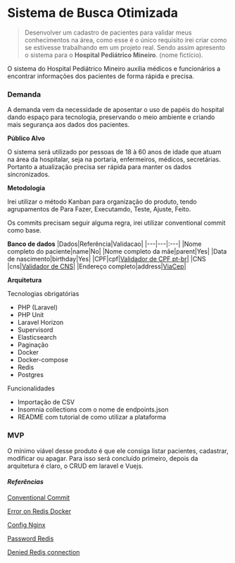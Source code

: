 # Sistema de Busca Otimizada

> Desenvolver um cadastro de pacientes para validar meus conhecimentos na área, como esse é o único requisito irei criar como se estivesse trabalhando em um projeto real. Sendo assim apresento o sistema para o **Hospital Pediátrico Mineiro**. (nome fictício). 

O sistema do Hospital Pediátrico Mineiro auxilia médicos e funcionários a encontrar informações dos pacientes de forma rápida e precisa.

### Demanda

A demanda vem da necessidade de aposentar o uso de papéis do hospital dando espaço para tecnologia, preservando o meio ambiente e criando mais segurança aos dados dos pacientes. 

**Público Alvo**

O sistema será utilizado por pessoas de 18 à 60 anos de idade que atuam na área da hospitalar, seja na portaria, enfermeiros, médicos, secretárias. Portanto a atualização precisa ser rápida para manter os dados sincronizados.

**Metodologia**

Irei utilizar o método Kanban para organização do produto, tendo agrupamentos de Para Fazer, Executamdo, Teste, Ajuste, Feito. 

Os commits precisam seguir alguma regra, irei utilizar conventional commit como base.

**Banco de dados**
|Dados|Referência|Validacao|
|---|---|:---|
|Nome completo do paciente|name|No|
|Nome completo da mãe|parent|Yes|
|Data de nascimento|birthday|Yes|
|CPF|cpf|[Validador de CPF pt-br](https://github.com/LaravelLegends/pt-br-validator)|
|CNS |cns|[Validador de CNS](https://integracao.esusab.ufsc.br/ledi/documentacao/regras/algoritmo_CNS.html)|
|Endereço completo|address|[ViaCep](https://viacep.com.br/)|

**Arquitetura**

Tecnologias obrigatórias
- PHP (Laravel)
- PHP Unit
- Laravel Horizon
- Supervisord
- Elasticsearch
- Paginação
- Docker
- Docker-compose
- Redis
- Postgres

Funcionalidades
- Importação de CSV
- Insomnia collections com o nome de endpoints.json
- README com tutorial de como utilizar a plataforma

### MVP
O mínimo viável desse produto é que ele consiga listar pacientes, cadastrar, modificar ou apagar. Para isso será concluído primeiro, depois da arquitetura é claro, o CRUD em laravel e Vuejs.

#### *Referências*
[Conventional Commit](https://www.conventionalcommits.org/en/v1.0.0/)

[Error on Redis Docker](https://r-future.github.io/post/how-to-fix-redis-warnings-with-docker/)

[Config Nginx](https://medium.com/@vhsilva.ap/configurando-laravel-6-nginx-e-postgresql-com-docker-9ad29c53d5)

[Password Redis](https://aregsar.com/blog/2020/laravel-app-with-redis-in-docker/)

[Denied Redis connection](https://github.com/redis/redis/issues/3106)